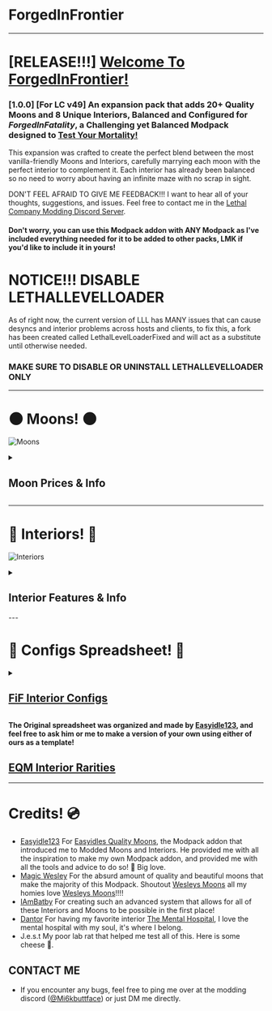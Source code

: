 # ForgedInFrontier
---
# [RELEASE!!!] <ins>Welcome To ForgedInFrontier!</ins>
### [1.0.0] [For LC v49] An expansion pack that adds **20+ Quality Moons** and **8 Unique Interiors**, Balanced and Configured for ***ForgedInFatality***, a Challenging yet Balanced Modpack designed to <ins>Test Your Mortality!</ins>

This expansion was crafted to create the perfect blend between the most vanilla-friendly Moons and Interiors, carefully marrying each moon with the perfect interior to complement it. 
Each interior has already been balanced so no need to worry about having an infinite maze with no scrap in sight.

DON'T FEEL AFRAID TO GIVE ME FEEDBACK!!! I want to hear all of your thoughts, suggestions, and issues. Feel free to contact me in the [Lethal Company Modding Discord Server](https://discord.com/channels/1168655651455639582/1225622177970257961).
#### **Don't worry, you can use this Modpack addon with ANY Modpack as I've included everything needed for it to be added to other packs, LMK if you'd like to include it in yours!**

# NOTICE!!! DISABLE LETHALLEVELLOADER
As of right now, the current version of LLL has MANY issues that can cause desyncs and interior problems across hosts and clients, to fix this, a fork has been created called LethalLevelLoaderFixed and will act as a substitute until otherwise needed.
### MAKE SURE TO DISABLE OR UNINSTALL LETHALLEVELLOADER ONLY
---
# 🌑 Moons! 🌑
![Moons](https://github.com/Mi6kbuttface/ForgedInFrontier/blob/main/ForgedInFrontierMoonsBanner.gif?raw=true)
<details><summary>

## Moon Prices & Info
</summary>

## <ins>Risk Level: Less Than Lethal</ins> ⚠️
- **Aquatis** — ▮0 (*sfDesat*)
    - A Tropical Moon, populated with various green islands blooming with life, wildlife is relatively benign; intel shows this could be a storage facility used by pirates. The Company believes this is a fabricated story and advises you not to dig for buried treasure.
- **Junic** — ▮30 (*Magic_Wesley*)
    - A Deadly Jungle Moon, covered in ancient temples and even more ancient rituals. The Company is not liable for any curses you may contract.

## <ins>Risk Level: B</ins> ⚠️
- **Asteroid-13** — ▮0 (*Magic_Wesley*)
    - A Pitch-Black Asteroid, recorded as a biological weapon test site with high-value research estimated inside.
- **Solace** — ▮0 (*AudioKnight*)
    - A Tranquil Moon, known to house many vacation villas by wealthy quintillionaires, abandoned due to growing hostile fauna.
- **Eve** — ▮110 (*RosiePies*)
    - A Life Suitable Moon, once the center of the Eve Colonization Project, a perfectly suitable host to sustain life, a flourishing colony thrived here until transmitted distress signals were received. Investigate further, and seek survivors.
- **Atlantica** — ▮130 (*Magic_Wesley*)
    - An Oceanic Moon, containing a city in a cursed time paradox that causes it to sink repeatedly. Recover its artifacts with haste.
- **Gloom** — ▮220 (*Magic_Wesley*)
    - A Dark Deep Forest Moon, its looming trees prove to be an untapped resource, but the last company to land here faced nature's authority.
- **Infernis** — ▮280 (*Magic_Wesley*)
    - A Volcanic Moon, erupting with lava rivers, hostile creatures, and valuable crystal materials.
- **Celest** — ▮350 (sfDesat)
    - An Autumn Valley Moon, populated with a lush red forest and foliage, housing a factory still containing valuable material within.
- **Triskelion** — ▮350 (*AudioKnight*)
    - A Gaseous Giant Moon, holding a mining platform to siphon its natural resources. The platforms are unmaintained, structural integrity is questionable; don't slip.

## <ins>Risk Level: A</ins> ⚠️
- **Gratar** — ▮430 (*Magic_Wesley*)
    - A Mountainous Moon, once known for the largest AI-powered factory in the solar system, may still contain many high-value resources.
- **Desolation** — ▮510 (*Magic_Wesley*)
    - A Deserted Asteroid, seemingly desolate of all life. However, from an orbit view, you can see a red mass pulsating across the surface. Further exploration is not advised.
- **Fission-C** — ▮600 (*Magic_Wesley*)
    - A Radioactive Moon, housing an old toy factory retrofitted as a nuclear power plant, highly radioactive materials and toxic waste remain inside the facility.
- **Polarus** — ▮650 (*Magic_Wesley*)
    - A Frozen Moon, home to the legendary Polar Vaults, has yet to be reclaimed, and its riches and treasures are buried deep.

## <ins>Risk Level: S</ins> ⚠️
- **Acidir** — ▮580 (*Magic_Wesley*)
    - A Mysterious cursed moon, within an acidic swamp lies an old mansion with remains of something... lies inside.
- **Oldred** — ▮720 (Magic_Wesley)
    - A Slick Shadowy Moon, rich in its abundant natural crude oil, mining rigs were constructed in hopes of massive profits; however, many horrors deterred most from the devastation this moon can create.
- **Orion** — ▮750 (*sfDesat*)
    - A Dry Desert Moon, housing only one remaining standing building, which appears to be a church-like structure, but scans cannot indicate what lies inside.
- **Etern** — ▮750 (*Magic_Wesley*)
    - A Dune Desert Moon, hides a laboratory rumored to be the birthplace of the Baboon Hawks and more. Great intel lies inside.

## <ins>Risk Level: S+</ins> ⚠️
- **Etern** — ▮750 (*Magic_Wesley*)
    - A Dune Desert Moon, hides a laboratory rumored to be the birthplace of the Baboon Hawks and more. Great intel lies inside.
- **Auralis** — ▮800 (*AudioKnight*)
    - A Frigid Tundra Moon, one of The Company's rumored testing facilities, disguised as a general goods manufacturing plant, the danger has been reported to be high, with the promise of even higher valuables.

## <ins>Risk Level: SSS+</ins> ⚠️
- **Cosmocos** — ▮1000 (Magic_Wesley)
    - `??????????`
- **Sector-0** — ▮1750 (*RosiePies*)
    - <mark>[TRAVEL TO THIS MOON IS PROHIBITIED]</mark> | A Company Bioweapon Facility, records are scarce; however, scans indicate there was a mass evacuation caused by a containment breach of several biological weapons. Your Exploration will have *Consequences*.
</details>

---
# 🔑 Interiors! 🔑
![Interiors](https://github.com/Mi6kbuttface/ForgedInFrontier/blob/main/ForgedInFrontierInteriorsBanner.gif?raw=true)
<details><summary>

## Interior Features & Info
</summary>

## <ins>⛓️ Dungeon ⛓️ (*scoopy*) ⛓️</ins>
 **The Dungeon is a dark stone prison, consisting of dim torch-lit corridors and murky castle brick walls. Metal-plated dark oak doors may lead you to spiral staircases further into the labyrinth and your chance of survival.**
### <ins>Features</ins>
- Blue fire torches light fire escapes
- The abandoned treasure of a King lies deepest in the labyrinth
- Many dungeon cells remain intact, useful for trapping enemies in a pinch
![Dungeon Tapes](https://github.com/Mi6kbuttface/ForgedInFrontier/blob/main/DungeonV.gif?raw=true)

## <ins>🐀 Sewer 🐀 (*scoopy*) 🐀</ins>
**The Sewer is a damp underground sewer system, long corridors follow a stream mixed with filth and fortune. Follow the stream to cramped piping leading you further into the gross facility that soon will claim your body as its own.**
### <ins>Features</ins>
- Choose a ladder or stairway as your path into the sewer
- Long corridors are advantageous in both the search for scrap and the avoidance of enemies.
- Broken pipe parkour rooms can be used to distance yourself from hostiles
![Sewer Tapes](https://github.com/Mi6kbuttface/ForgedInFrontier/blob/main/SewerV.gif?raw=true)

## <ins>☢️ Bunker ☢️ (*Major_And_Skiz*) ☢️</ins>
**The Bunker is a dimly-lit underground stronghold, resembling the nature of WWI bunkers, with long rusted metal corridors that echo the remnants of wartime. Metal-plated bulkheads contain both treasure and traps buried deep within.**
### <ins>Features</ins>
- Bunker-specific scrap can be found only inside this interior
- Rats rule the bunker, as they are the only thing strong enough to have survived
- A familiar yet different radioactive buzzing can be heard inside this facility
![Bunker Tapes](https://github.com/Mi6kbuttface/ForgedInFrontier/blob/main/BunkerV.gif?raw=true)

## <ins>💡 Office 💡 (*Piggy*) 💡</ins>
**The Office is an abandoned Company bureau, containing multiple floors and a powered elevator. In the Hallways filled with computers and belongings left behind, a new creature called The Shrimp lurks, with an appetite for scrap not so different than your own.**
### <ins>Features</ins>
- The Elevator used to travel between floors, can be controlled using the terminal commands: [1F, 2F, 3F]
- The Elevator also contains storage shelves, which can help with hauling scrap and equipment in and out of the facility
- A new enemy called The Shrimp is passive until you fail to feed it, in which case you become its next meal
![Office Tapes](https://github.com/Mi6kbuttface/ForgedInFrontier/blob/main/OfficeV.gif?raw=true)

## <ins>💎 Scarlet Devil Mansion 💎 (*Alice*) 💎</ins>
**The Scarlet Devil Mansion is a sinister abode, its hallways cloaked in shadow and drained of vibrant hues. Inside lies endless riches, at the cost of the peril that follows anyone brave enough to disturb the fairies within them, to go against the flow of time and the woman who may wield it.**
### <ins>Features</ins>
- The doors inside the mansion can be destroyed, by employees and creatures alike
- Paintings can be found inside the mansion, their value is immense, however, the risk of stealing them will be proportional
- Suits of haunted Knight armor can be found patrolling the halls, watch your back as they only like to strike from behind
- Rare powerful colored crystals can be found, which could either be sold for profit, or used to enhance your company-provided flashlights
![Scarlet Devil Mansion Tapes](https://github.com/Mi6kbuttface/ForgedInFrontier/blob/main/ScarletDevilMansionV.gif?raw=true)

## <ins>🤿 PoolRooms 🤿 (*skidz*) 🤿</ins>
**The PoolRooms are an anomaly resembling the characteristics and aesthetics of the modern-day swimming pool. Equipped with bathrooms, lockers, and saunas, most of the rooms appear to be slightly submerged in lukewarm water, this liminal space appears easy to lose yourself in.**
### <ins>Features</ins>
- Lockers are great places to search for hidden loot
- Pool toys and utilities can be found lying around the area
- Water appears to have trace amounts of Epsom salt for muscle relief, and the saunas are fully functional
![PoolRooms Tapes](https://github.com/Mi6kbuttface/ForgedInFrontier/blob/main/PoolRoomsV.gif?raw=true)

## <ins>🏥 Mental Hospital 🏥 (*Dantor*) 🏥</ins>
**The Mental Hospital is a psychiatric institution, designed to treat and cure even the most insane of employees. Littered with remnants of previous patients, it seems there was more than meets the eye, surgical tables, poisonous sedative gas, and even death traps were designed to keep employees like you from seeing the light of day.**
### <ins>Features</ins>
- Every time you enter may look different from your last; I'm sure this has nothing to do with your mental health
- Death traps are constructed around the building, many containing parkour, y'know, to stop patients from escaping
- Pipes contain poisonous laughing gas, which may not be as funny if you breathe it in
![Mental Hospital Tapes](https://github.com/Mi6kbuttface/ForgedInFrontier/blob/main/MentalHospitalV.gif?raw=true)

## <ins>🚨 Sector-0 🚨 (*RosiePies*) 🚨</ins>
**Sector-0 was a classified Company bioweapon containment zone, only Authorized Assets may be debriefed. An evacuation-level event occurred in the Biolabs, resulting from multiple containment breaches, causing the immediate evacuation and abandonment of all Sector-0 facilities; it is advised that you do not investigate further. Your death will not be insured.**
### <ins>Features</ins>
- Nontoxic gas leaks in a large room with scaffolding
- Powered lifts can be used to ascend or descend floors
- Most containment capsules seem operational, yet unstable and on the verge of failure
![Sector-0 Tapes](https://github.com/Mi6kbuttface/ForgedInFrontier/blob/main/Sector0V.gif?raw=true)
</details>
---

# 📃 Configs Spreadsheet! 📃
<details><summary>

## <ins>[FiF Interior Configs](https://docs.google.com/spreadsheets/d/1prrFkH3J4WONrRQv2MfWdP3K2rT6cYqe3fLDjqQ3kg4/edit#gid=1992628571)</ins>
</summary>

### This contains:
- All my Interior weights for Vanilla and Modded moons (includes moons not in the pack such as Tolian's Moons, Atlas Abyss, EGypt, and more!
- A system that automatically generates the configs for the interiors including correct formatting
- Graphs that can display the information in an easy-to-understand format.
- A system to automatically compare and document changes from any version of your modpack to your current, for easier changelog organization.
</details>

**The Original spreadsheet was organized and made by [Easyidle123](https://thunderstore.io/c/lethal-company/p/Easyidle123/?section=modpacks), and feel free to ask him or me to make a version of your own using either of ours as a template!**
## <ins>[EQM Interior Rarities](https://docs.google.com/spreadsheets/d/1T2wzTUHbQfy1O8e0B20XglbPA87ZCX6UPG2SY0fp-YE/edit#gid=65197106)</ins>
---

# Credits! :cd: 
- [Easyidle123](https://thunderstore.io/c/lethal-company/p/Easyidle123/?section=modpacks) For [Easyidles Quality Moons](https://thunderstore.io/c/lethal-company/p/Easyidle123/Easyidles_Quality_Moons/), the Modpack addon that introduced me to Modded Moons and Interiors. He provided me with all the inspiration to make my own Modpack addon, and provided me with all the tools and advice to do so! 💜 Big love.
- [Magic Wesley](https://thunderstore.io/c/lethal-company/p/Magic_Wesley/) For the absurd amount of quality and beautiful moons that make the majority of this Modpack. Shoutout [Wesleys Moons](https://thunderstore.io/c/lethal-company/p/Magic_Wesley/Wesleys_Moons/) all my homies love [Wesleys Moons](https://thunderstore.io/c/lethal-company/p/Magic_Wesley/Wesleys_Moons/)!!!!
- [IAmBatby](https://thunderstore.io/c/lethal-company/p/IAmBatby/) For creating such an advanced system that allows for all of these Interiors and Moons to be possible in the first place!
- [Dantor](https://thunderstore.io/c/lethal-company/p/Dantor/) For having my favorite interior [The Mental Hospital](https://thunderstore.io/c/lethal-company/p/Dantor/Dantors_Mental_Hospital/), I love the mental hospital with my soul, it's where I belong.
- J.e.s.t My poor lab rat that helped me test all of this. Here is some cheese 🧀.

## CONTACT ME
- If you encounter any bugs, feel free to ping me over at the modding discord ([@Mi6kbuttface](https://discord.com/users/753382823557070970)) or just DM me directly.
